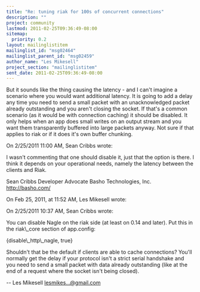 ```yaml
---
title: "Re: tuning riak for 100s of concurrent connections"
description: ""
project: community
lastmod: 2011-02-25T09:36:49-08:00
sitemap:
  priority: 0.2
layout: mailinglistitem
mailinglist_id: "msg02464"
mailinglist_parent_id: "msg02459"
author_name: "Les Mikesell"
project_section: "mailinglistitem"
sent_date: 2011-02-25T09:36:49-08:00
---
```



But it sounds like the thing causing the latency - and I can't imagine a 
scenario where you would want additional latency. It is going to add a 
delay any time you need to send a small packet with an unacknowledged 
packet already outstanding and you aren't closing the socket. If that's 
a common scenario (as it would be with connection caching) it should be 
disabled. It only helps when an app does small writes on an output 
stream and you want them transparently buffered into large packets 
anyway. Not sure if that applies to riak or if it does it's own buffer 
chunking.

On 2/25/2011 11:00 AM, Sean Cribbs wrote:

I wasn't commenting that one should disable it, just that the option is there. 
I think it depends on your operational needs, namely the latency between the 
clients and Riak.

Sean Cribbs
Developer Advocate
Basho Technologies, Inc.
http://basho.com/

On Feb 25, 2011, at 11:52 AM, Les Mikesell wrote:


On 2/25/2011 10:37 AM, Sean Cribbs wrote:

You can disable Nagle on the riak side (at least on 0.14 and later). Put this 
in the riak\\_core section of app.config:

{disable\\_http\\_nagle, true}


Shouldn't that be the default if clients are able to cache connections? You'll 
normally get the delay if your protocol isn't a strict serial handshake and you 
need to send a small packet with data already outstanding (like at the end of a 
request where the socket isn't being closed).

--
 Les Mikesell
 lesmikes...@gmail.com
